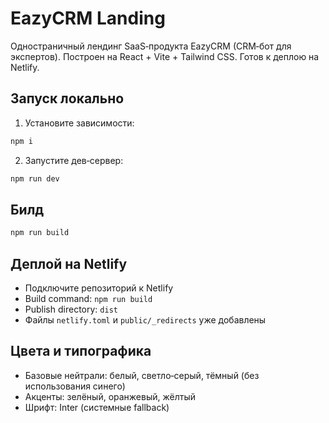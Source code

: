 # EazyCRM Landing

Одностраничный лендинг SaaS‑продукта EazyCRM (CRM‑бот для экспертов). Построен на React + Vite + Tailwind CSS. Готов к деплою на Netlify.

## Запуск локально

1. Установите зависимости:
```bash
npm i
```
2. Запустите дев‑сервер:
```bash
npm run dev
```

## Билд
```bash
npm run build
```

## Деплой на Netlify
- Подключите репозиторий к Netlify
- Build command: `npm run build`
- Publish directory: `dist`
- Файлы `netlify.toml` и `public/_redirects` уже добавлены

## Цвета и типографика
- Базовые нейтрали: белый, светло‑серый, тёмный (без использования синего)
- Акценты: зелёный, оранжевый, жёлтый
- Шрифт: Inter (системные fallback)

